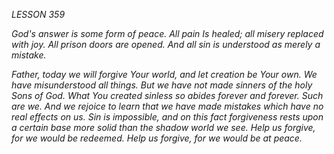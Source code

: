 *LESSON 359*

*God's answer is some form of peace. All pain Is healed; all misery replaced with joy. All prison doors are opened. And all sin is understood as merely a mistake.*

_Father, today we will forgive Your world, and let creation be Your own. We have misunderstood all things. But we have not made sinners of the holy Sons of God. What You created sinless so abides forever and forever. Such are we. And we rejoice to learn that we have made mistakes which have no real effects on us. Sin is impossible, and on this fact forgiveness rests upon a certain base more solid than the shadow world we see. Help us forgive, for we would be redeemed. Help us forgive, for we would be at peace._